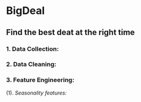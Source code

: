 # BigDeal

## Find the best deat at the right time

### 1. Data Collection:

### 2. Data Cleaning:

### 3. Feature Engineering:
(1). *Seasonality features:*


